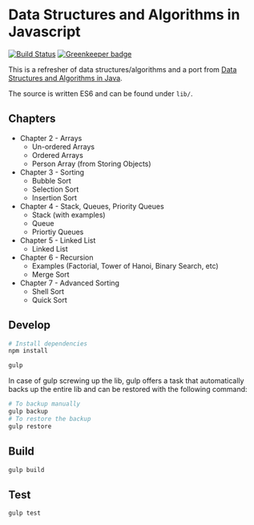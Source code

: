 # Data Structures and Algorithms in Javascript

[![Build Status](https://travis-ci.org/iwatakeshi/data-structures-and-algorithms-in-javascript.svg)](https://travis-ci.org/iwatakeshi/data-structures-and-algorithms-in-javascript) [![Greenkeeper badge](https://badges.greenkeeper.io/iwatakeshi/data-structures-and-algorithms-in-javascript.svg)](https://greenkeeper.io/)

This is a refresher of data structures/algorithms 
and a port from [Data Structures and Algorithms in Java](http://www.informit.com/store/data-structures-and-algorithms-in-java-9780672324536).

The source is written ES6 and can be found under `lib/`.

## Chapters

* Chapter 2 - Arrays
	* Un-ordered Arrays
	* Ordered Arrays
	* Person Array (from Storing Objects)
* Chapter 3 - Sorting
	* Bubble Sort
	* Selection Sort
	* Insertion Sort
* Chapter 4 - Stack, Queues, Priority Queues
	* Stack (with examples)
	* Queue
	* Priortiy Queues
* Chapter 5 - Linked List
	* Linked List
* Chapter 6 - Recursion
	* Examples (Factorial, Tower of Hanoi, Binary Search, etc)
	* Merge Sort
* Chapter 7 - Advanced Sorting
	* Shell Sort
	* Quick Sort

## Develop

```bash
# Install dependencies
npm install

gulp
```

In case of gulp screwing up the lib, 
gulp offers a task that automatically backs up the entire lib
and can be restored with the following command:

```bash
# To backup manually
gulp backup
# To restore the backup
gulp restore
```

## Build

```bash
gulp build
```

## Test

```bash
gulp test
```
